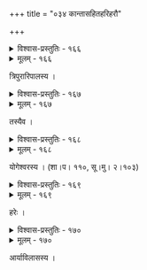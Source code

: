 +++
title = "०३४ कान्तासहितहरिहरौ"

+++



<details><summary>विश्वास-प्रस्तुतिः - १६६</summary>

सम्भोगस्पृहयालुमन्मथपुनर्जन्मास्पदं भूर् भुवः  
स्वः पायात् पुरुषोत्तमक्रतुभिदोर् अर्धार्धपूर्णं वपुः ।  
यल्लक्ष्मीगिरिजाकटाक्षकुटिलक्रीडाहठाकृष्टिभिः  
स्याद् एव त्रुटितं परस्परगुणस्यूतं न चेद् अन्तरा ॥१६६॥
</details>

<details><summary>मूलम् - १६६</summary>

सम्भोगस्पृहयालुमन्मथपुनर्जन्मास्पदं भूर् भुवः  
स्वः पायात् पुरुषोत्तमक्रतुभिदोर् अर्धार्धपूर्णं वपुः ।  
यल्लक्ष्मीगिरिजाकटाक्षकुटिलक्रीडाहठाकृष्टिभिः  
स्याद् एव त्रुटितं परस्परगुणस्यूतं न चेद् अन्तरा ॥१६६॥
</details>


त्रिपुरारिपालस्य ।  



<details><summary>विश्वास-प्रस्तुतिः - १६७</summary>

वपुर् अवतु जटाकिरीटमिश्रं  
पुरमुरसूदनयोर् विमिश्रितं वः ।  
गिरिजलघिसुतास्वभर्तृकण्ठ  
ग्रहचलिताहृतबाहुवल्लरीकम् ॥१६७॥
</details>

<details><summary>मूलम् - १६७</summary>

वपुर् अवतु जटाकिरीटमिश्रं  
पुरमुरसूदनयोर् विमिश्रितं वः ।  
गिरिजलघिसुतास्वभर्तृकण्ठ  
ग्रहचलिताहृतबाहुवल्लरीकम् ॥१६७॥
</details>


तस्यैव ।  



<details><summary>विश्वास-प्रस्तुतिः - १६८</summary>

स्फटिकमरकतश्रीहारिणोः प्रीतियोगात्  
तद् अवतु वपुर् एकं कामकंसद्विषोर् वः ।  
न विरमति भवान्याः सार्धम् अब्धेर् दुहित्रा  
सदृशमहसि कण्ठे यत्र सीमाविवादः ॥१६८॥
</details>

<details><summary>मूलम् - १६८</summary>

स्फटिकमरकतश्रीहारिणोः प्रीतियोगात्  
तद् अवतु वपुर् एकं कामकंसद्विषोर् वः ।  
न विरमति भवान्याः सार्धम् अब्धेर् दुहित्रा  
सदृशमहसि कण्ठे यत्र सीमाविवादः ॥१६८॥
</details>


योगेश्वरस्य । (शा।प। ११०, सू।मु। २।१०३)  



<details><summary>विश्वास-प्रस्तुतिः - १६९</summary>

देवस्यैकतमालपत्रमुकुटस्यार्धं पुरद्वेषिणो  
देहार्धेन समस्यमानम् असमं श्वःश्रेयसायास् तु वः ।  
यस्मिन् भूधरकन्यकाब्धिसुतयोर् अप्राप्तसम्भोगयोर्  
अन्योन्यप्रतिकर्मनर्मभिदुरो भूयान् अनङ्गज्वरः ॥१६९॥
</details>

<details><summary>मूलम् - १६९</summary>

देवस्यैकतमालपत्रमुकुटस्यार्धं पुरद्वेषिणो  
देहार्धेन समस्यमानम् असमं श्वःश्रेयसायास् तु वः ।  
यस्मिन् भूधरकन्यकाब्धिसुतयोर् अप्राप्तसम्भोगयोर्  
अन्योन्यप्रतिकर्मनर्मभिदुरो भूयान् अनङ्गज्वरः ॥१६९॥
</details>


हरेः ।  



<details><summary>विश्वास-प्रस्तुतिः - १७०</summary>

धात्रा सौहृदसीमविस्मितमुखं भेदभ्रमापासनात्  
सानन्दं मुनिभिः सनिर्वृति सुरैर् एकत्र सेवासुखात् ।  
पार्वत्या स्वपदावकृष्टिकुटिलभ्रूभङ्गम् आलोकितः   
पायाद् वो भगवांश् चराचरगुरुर् देहार्धहारी हरः ॥१७०॥
</details>

<details><summary>मूलम् - १७०</summary>

धात्रा सौहृदसीमविस्मितमुखं भेदभ्रमापासनात्  
सानन्दं मुनिभिः सनिर्वृति सुरैर् एकत्र सेवासुखात् ।  
पार्वत्या स्वपदावकृष्टिकुटिलभ्रूभङ्गम् आलोकितः   
पायाद् वो भगवांश् चराचरगुरुर् देहार्धहारी हरः ॥१७०॥
</details>


आर्याविलासस्य ।  

